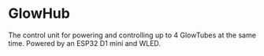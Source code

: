 # GlowHub
The control unit for powering and controlling up to 4 GlowTubes at the same time. Powered by an ESP32 D1 mini and WLED.
